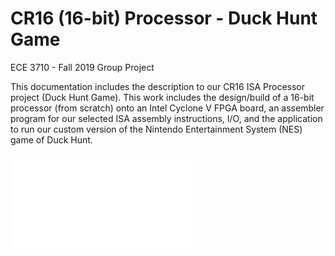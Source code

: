 # CR16 (16-bit) Processor - Duck Hunt Game

ECE 3710 - Fall 2019 Group Project

This documentation includes the description to our CR16 ISA Processor project (Duck Hunt Game). This work includes the design/build of a 16-bit processor (from scratch) onto an Intel Cyclone V FPGA board, an assembler program for our selected ISA assembly instructions, I/O, and the application to run our custom version of the Nintendo Entertainment System (NES) game of Duck Hunt.

![Image description](images/DuckHunt_Poster.pdf)

